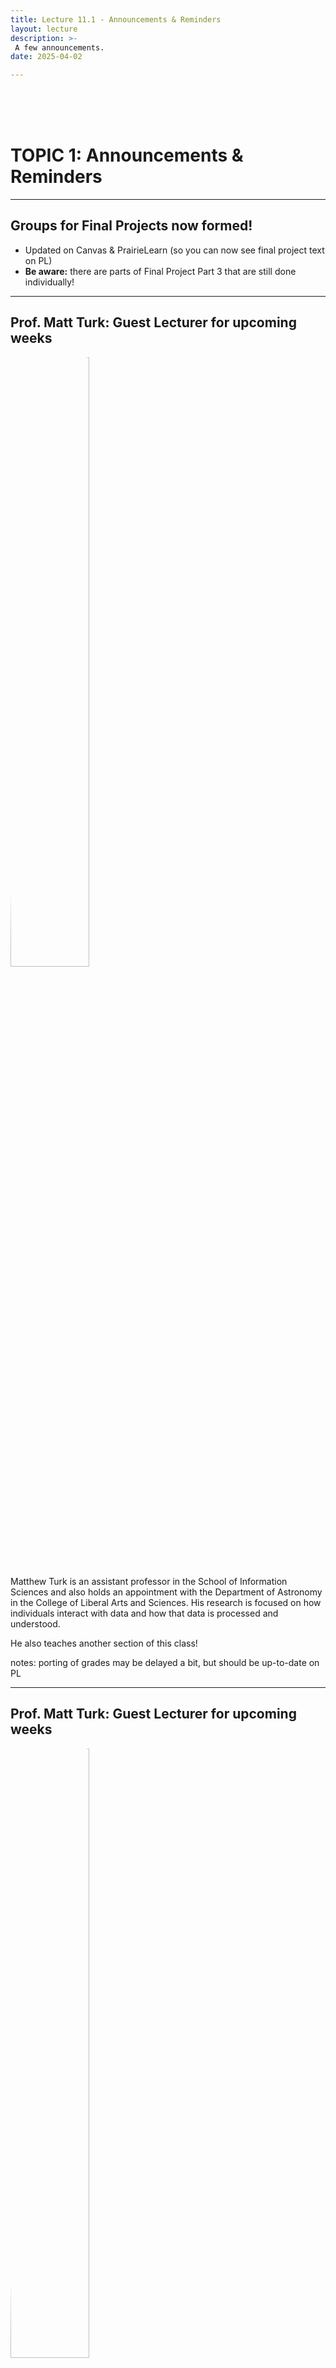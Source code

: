 ```yaml
---
title: Lecture 11.1 - Announcements & Reminders
layout: lecture
description: >-
 A few announcements.
date: 2025-04-02

---
```


<br />
<br />
<br />

# TOPIC 1: Announcements & Reminders

---

## Groups for Final Projects now formed!

* Updated on Canvas & PrairieLearn (so you can now see final project text on PL)
* **Be aware:** there are parts of Final Project Part 3 that are still done individually!

---

<style>
  img {
  border-radius: 50%;
}
</style>

## Prof. Matt Turk: Guest Lecturer for upcoming weeks

<div class="left">
  <img src="https://ischool.illinois.edu/sites/default/files/styles/large_square/public/images/Turk-sq.jpg?itok=rejcEQau" width="50%">
</div>

<div float="right" text-align='left'>
Matthew Turk is an assistant professor in the School of Information Sciences and also holds an appointment with the Department of Astronomy in the College of Liberal Arts and Sciences. His research is focused on how individuals interact with data and how that data is processed and understood.

He also teaches another section of this class!
</div>

notes:
porting of grades may be delayed a bit, but should be up-to-date on PL

---

<style>
  img {
  border-radius: 50%;
}
</style>

## Prof. Matt Turk: Guest Lecturer for upcoming weeks

<div class="left">
  <img src="https://ischool.illinois.edu/sites/default/files/styles/large_square/public/images/Turk-sq.jpg?itok=rejcEQau" width="50%">
</div>

<div float="right" text-align='left'>
Matthew Turk is an assistant professor in the School of Information Sciences and also holds an appointment with the Department of Astronomy in the College of Liberal Arts and Sciences. His research is focused on how individuals interact with data and how that data is processed and understood.

He also teaches another section of this class!
</div>

* My office hours are canceled, his will be by appointment
* Slack is still the quickest way to get answers! (feel free to `@` Prof. Turk and/or the TA)

notes:
porting of grades may be delayed a bit, but should be up-to-date on PL

---

## Where things are stored for prep/in class

notes:
this will be a little different for Jekyll and streamlit stuffs!

**point out that there are now folders with files on the webpage**